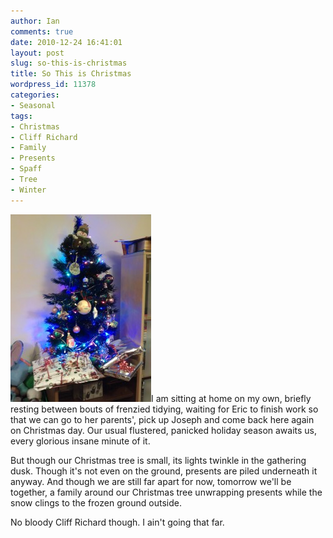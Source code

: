 ```yaml
---
author: Ian
comments: true
date: 2010-12-24 16:41:01
layout: post
slug: so-this-is-christmas
title: So This is Christmas
wordpress_id: 11378
categories:
- Seasonal
tags:
- Christmas
- Cliff Richard
- Family
- Presents
- Spaff
- Tree
- Winter
---
```


[![Our Christmas Tree](/blog/2010/12/213546912-225x300.jpg)](/blog/2010/12/213546912.jpg)I am sitting at home on my own, briefly resting between bouts of frenzied tidying, waiting for Eric to finish work so that we can go to her parents', pick up Joseph and come back here again on Christmas day.  Our usual flustered, panicked holiday season awaits us, every glorious insane minute of it.

But though our Christmas tree is small, its lights twinkle in the gathering dusk.  Though it's not even on the ground, presents are piled underneath it anyway.  And though we are still far apart for now, tomorrow we'll be together, a family around our Christmas tree unwrapping presents while the snow clings to the frozen ground outside.

No bloody Cliff Richard though.  I ain't going that far.
